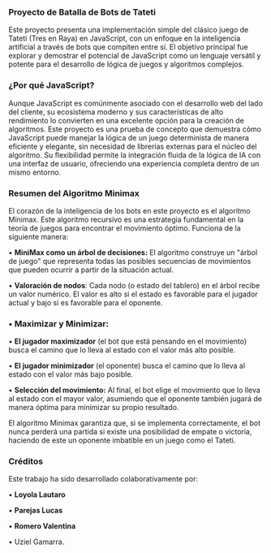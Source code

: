 ### **Proyecto de Batalla de Bots de Tateti**
Este proyecto presenta una implementación simple del clásico juego de Tateti (Tres en Raya) en JavaScript, con un enfoque en la inteligencia artificial a través de bots que compiten entre sí. El objetivo principal fue explorar y demostrar el potencial de JavaScript como un lenguaje versátil y potente para el desarrollo de lógica de juegos y algoritmos complejos.

### **¿Por qué JavaScript?**
Aunque JavaScript es comúnmente asociado con el desarrollo web del lado del cliente, su ecosistema moderno y sus características de alto rendimiento lo convierten en una excelente opción para la creación de algoritmos. Este proyecto es una prueba de concepto que demuestra cómo JavaScript puede manejar la lógica de un juego determinista de manera eficiente y elegante, sin necesidad de librerías externas para el núcleo del algoritmo. Su flexibilidad permite la integración fluida de la lógica de IA con una interfaz de usuario, ofreciendo una experiencia completa dentro de un mismo entorno.

### **Resumen del Algoritmo Minimax**

El corazón de la inteligencia de los bots en este proyecto es el algoritmo Minimax. Este algoritmo recursivo es una estrategia fundamental en la teoría de juegos para encontrar el movimiento óptimo. Funciona de la siguiente manera:

• **MiniMax como un árbol de decisiones:** El algoritmo construye un "árbol de juego" que representa todas las posibles secuencias de movimientos que pueden ocurrir a partir de la situación actual.

• **Valoración de nodos**: Cada nodo (o estado del tablero) en el árbol recibe un valor numérico. El valor es alto si el estado es favorable para el jugador actual y bajo si es favorable para el oponente.

### • Maximizar y Minimizar:

• **El jugador maximizador** (el bot que está pensando en el movimiento) busca el camino que lo lleva al estado con el valor más alto posible.

• **El jugador minimizador** (el oponente) busca el camino que lo lleva al estado con el valor más bajo posible.

• **Selección del movimiento:** Al final, el bot elige el movimiento que lo lleva al estado con el mayor valor, asumiendo que el oponente también jugará de manera óptima para minimizar su propio resultado.

El algoritmo Minimax garantiza que, si se implementa correctamente, el bot nunca perderá una partida si existe una posibilidad de empate o victoria, haciendo de este un oponente imbatible en un juego como el Tateti.

### **Créditos**
Este trabajo ha sido desarrollado colaborativamente por:

• ****Loyola Lautaro****

• **Parejas Lucas**

• **Romero Valentina**

• Uziel Gamarra.
